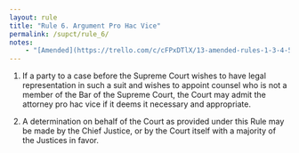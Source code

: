 ```yaml
---
layout: rule
title: "Rule 6. Argument Pro Hac Vice"
permalink: /supct/rule_6/
notes:
    - "[Amended](https://trello.com/c/cFPxDTlX/13-amended-rules-1-3-4-5-6-7-15-25-26-27-29-32-33-34-35-38-39-43) on June 13th, 2025, to take effect on June 28th, 2025."
---
```


1. If a party to a case before the Supreme Court wishes to have legal representation in such a suit and wishes to appoint counsel who is not a member of the Bar of the Supreme Court, the Court may admit the attorney pro hac vice if it deems it necessary and appropriate.


2. A determination on behalf of the Court as provided under this Rule may be made by the Chief Justice, or by the Court itself with a majority of the Justices in favor.
